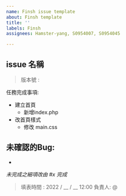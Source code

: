 ```yaml
---
name: Finsh issue template
about: Finsh template
title: ''
labels: Finsh
assignees: Hamster-yang, S0954007, S0954045

---
```


## issue 名稱

> 版本號 : 

任務完成事項:
- 建立首頁
   - 新增index.php
- 改首頁樣式
  - 修改 main.css

未確認的Bug:
- 
- 

*未完成之細項改由 #x 完成*

> 填表時間 : 2022 / __ / __ 12:00
> 負責人: @
